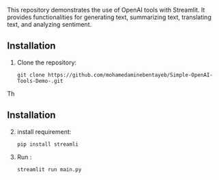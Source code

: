 This repository demonstrates the use of OpenAI tools with Streamlit. It provides functionalities for generating text, summarizing text, translating text, and analyzing sentiment.

## Installation

1. Clone the repository:

   ```shell
   git clone https://github.com/mohamedaminebentayeb/Simple-OpenAI-Tools-Demo-.git
Th

## Installation

2. install requirement:

   ```shell
   pip install streamli
   
3. Run : 
    ```shell
   streamlit run main.py
